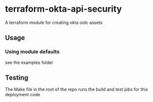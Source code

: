 # terraform-okta-api-security

A terraform module for creating okta oidc assets

## Usage

### Using module defaults

see the examples folder

## Testing

The Make file in the root of the repo runs the build
and test jobs for this deployment code
